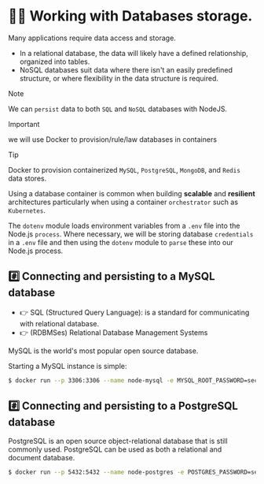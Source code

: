 # 💁‍♂️ Working with Databases storage.

Many applications require data access and storage.

- In a relational database, the data will likely have a defined relationship, organized into tables.
- NoSQL databases suit data where there isn't an easily predefined structure, or where flexibility in the data structure is required.

> [!NOTE]
> We can `persist` data to both `SQL` and `NoSQL` databases with NodeJS.

> [!IMPORTANT]
> we will use Docker to provision/rule/law databases in containers

> [!TIP]
> Docker to provision containerized `MySQL`, `PostgreSQL`, `MongoDB`, and `Redis` data stores.

Using a database container is common when building **scalable** and **resilient** architectures particularly when using a container `orchestrator` such as `Kubernetes`.

The `dotenv` module loads environment variables from a `.env` file into the Node.js `process`. Where necessary, we will be storing database `credentials` in a `.env` file and then using the `dotenv` module to `parse` these into our Node.js process.

## #️⃣ Connecting and persisting to a MySQL database

- 👉 SQL (Structured Query Language): is a standard for communicating with relational database.
- 👉 (RDBMSes) Relational Database Management Systems

MySQL is the world's most popular open source database.

Starting a MySQL instance is simple:

```bash
$ docker run --p 3306:3306 --name node-mysql -e MYSQL_ROOT_PASSWORD=secret -d mysql:8.0
```

## #️⃣ Connecting and persisting to a PostgreSQL database

PostgreSQL is an open source object-relational database that is still commonly used. PostgreSQL can be used as both a relational and document database.

```bash
$ docker run --p 5432:5432 --name node-postgres -e POSTGRES_PASSWORD=secret -d postgres:latest
```
